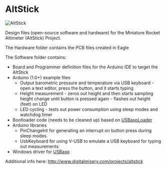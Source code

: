 AltStick
========

![AltStick](/digitalmisery/AltStick/blob/master/AltStick.jpeg?raw=true "AltStick Assembled")

Design files (open-source software and hardware) for the Miniature Rocket Altimeter (AltStick) Project.  

The Hardware folder contains the PCB files created in Eagle

The Software folder contains:
- Board and Programmer definition files for the Arduino IDE to target the AltStick
- Arduino (1.0+) example files
  - Output barometric pressure and temperature via USB keyboard - open a text editor, press the button, and it starts typing
  - Height measurement - zeros out height and then starts sampling height change until button is pressed again - flashes out height (feet) on LED
  - LED cycling - tests out power consumption using sleep modes and watchdog timer
- Bootloader code (needs to be cleaned up) based on [USBaspLoader](https://github.com/baerwolf/USBaspLoader)
- Arduino libraries
  - PinChangeInt for generating an interrupt on button press during sleep modes
  - UsbKeyboard for using V-USB to emulate a USB keyboard for typing out measurements
- Windows driver for [USBasp](http://www.fischl.de/usbasp/)

Additional info here: http://www.digitalmisery.com/projects/altstick
